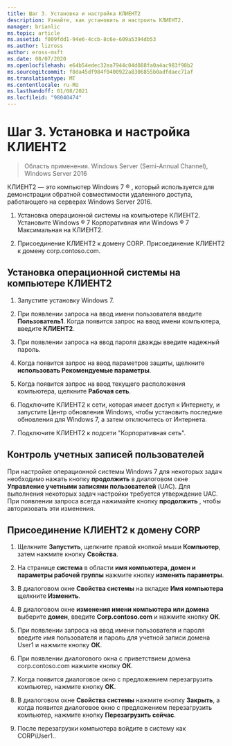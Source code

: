 ```yaml
---
title: Шаг 3. Установка и настройка КЛИЕНТ2
description: Узнайте, как установить и настроить КЛИЕНТ2.
manager: brianlic
ms.topic: article
ms.assetid: f009fdd1-94e6-4ccb-8c6e-609a5394db53
ms.author: lizross
author: eross-msft
ms.date: 08/07/2020
ms.openlocfilehash: e64b54edec32ea7944c04d088fa0a4ac983f98b2
ms.sourcegitcommit: f8da45df984f0400922a8306855b0adfdaec71af
ms.translationtype: MT
ms.contentlocale: ru-RU
ms.lasthandoff: 01/08/2021
ms.locfileid: "98040474"
---
```

# <a name="step-3-install-and-configure-client2"></a>Шаг 3. Установка и настройка КЛИЕНТ2

>Область применения. Windows Server (Semi-Annual Channel), Windows Server 2016

КЛИЕНТ2 — это компьютер Windows 7 &reg;  , который используется для демонстрации обратной совместимости удаленного доступа, работающего на серверах Windows Server 2016.

1. Установка операционной системы на компьютере КЛИЕНТ2. Установите Windows &reg; 7 Корпоративная или Windows &reg; 7 Максимальная на КЛИЕНТ2.

2. Присоединение КЛИЕНТ2 к домену CORP. Присоединение КЛИЕНТ2 к домену corp.contoso.com.

## <a name="to-install-the-operating-system-on-client2"></a>Установка операционной системы на компьютере КЛИЕНТ2

1.  Запустите установку Windows 7.

2.  При появлении запроса на ввод имени пользователя введите **Пользователь1**. Когда появится запрос на ввод имени компьютера, введите **КЛИЕНТ2**.

3.  При появлении запроса на ввод пароля дважды введите надежный пароль.

4.  Когда появится запрос на ввод параметров защиты, щелкните **использовать Рекомендуемые параметры**.

5.  Когда появится запрос на ввод текущего расположения компьютера, щелкните **Рабочая сеть**.

6.  Подключите КЛИЕНТ2 к сети, которая имеет доступ к Интернету, и запустите Центр обновления Windows, чтобы установить последние обновления для Windows 7, а затем отключитесь от Интернета.

7.  Подключите КЛИЕНТ2 к подсети "Корпоративная сеть".

## <a name="user-account-control"></a>Контроль учетных записей пользователей
При настройке операционной системы Windows 7 для некоторых задач необходимо нажать кнопку **продолжить** в диалоговом окне **Управление учетными записями пользователей** (UAC). Для выполнения некоторых задач настройки требуется утверждение UAC. При появлении запроса всегда нажимайте кнопку **продолжить** , чтобы авторизовать эти изменения.

## <a name="to-join-client2-to-the-corp-domain"></a>Присоединение КЛИЕНТ2 к домену CORP

1.  Щелкните **Запустить**, щелкните правой кнопкой мыши **Компьютер**, затем нажмите кнопку **Свойства**.

2.  На странице **система** в области **имя компьютера, домен и параметры рабочей группы** нажмите кнопку **изменить параметры**.

3.  В диалоговом окне **Свойства системы** на вкладке **Имя компьютера** щелкните **Изменить**.

4.  В диалоговом окне **изменения имени компьютера или домена** выберите **домен**, введите **Corp.contoso.com** и нажмите кнопку **ОК**.

5.  При появлении запроса на ввод имени пользователя и пароля введите имя пользователя и пароль для учетной записи домена User1 и нажмите кнопку **ОК**.

6.  При появлении диалогового окна с приветствием домена corp.contoso.com нажмите кнопку **ОК**.

7.  Когда появится диалоговое окно с предложением перезагрузить компьютер, нажмите кнопку **ОК**.

8.  В диалоговом окне **Свойства системы** нажмите кнопку **Закрыть**, а когда появится диалоговое окно с предложением перезагрузить компьютер, нажмите кнопку **Перезагрузить сейчас**.

9. После перезагрузки компьютера войдите в систему как CORP\User1..
